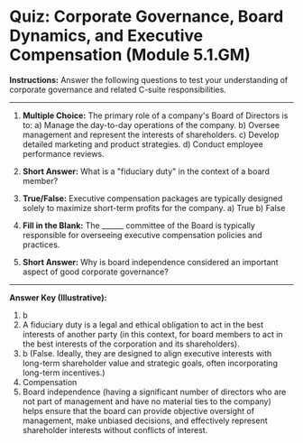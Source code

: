 # Quiz: Corporate Governance, Board Dynamics, and Executive Compensation (Module 5.1.GM)

**Instructions:** Answer the following questions to test your understanding of corporate governance and related C-suite responsibilities.

---

1.  **Multiple Choice:** The primary role of a company's Board of Directors is to:
    a) Manage the day-to-day operations of the company.
    b) Oversee management and represent the interests of shareholders.
    c) Develop detailed marketing and product strategies.
    d) Conduct employee performance reviews.

2.  **Short Answer:** What is a "fiduciary duty" in the context of a board member?

3.  **True/False:** Executive compensation packages are typically designed solely to maximize short-term profits for the company.
    a) True
    b) False

4.  **Fill in the Blank:** The ______ committee of the Board is typically responsible for overseeing executive compensation policies and practices.

5.  **Short Answer:** Why is board independence considered an important aspect of good corporate governance?

---
**Answer Key (Illustrative):**
1.  b
2.  A fiduciary duty is a legal and ethical obligation to act in the best interests of another party (in this context, for board members to act in the best interests of the corporation and its shareholders).
3.  b (False. Ideally, they are designed to align executive interests with long-term shareholder value and strategic goals, often incorporating long-term incentives.)
4.  Compensation
5.  Board independence (having a significant number of directors who are not part of management and have no material ties to the company) helps ensure that the board can provide objective oversight of management, make unbiased decisions, and effectively represent shareholder interests without conflicts of interest.